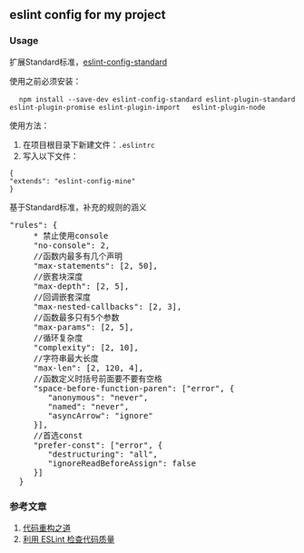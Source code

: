 ##  eslint config for my project
### Usage
<p>扩展Standard标准，<a href="https://www.npmjs.com/package/eslint-config-standard">eslint-config-standard</a></p>
<p>使用之前必须安装：</p>
<pre>
  <code>npm install --save-dev eslint-config-standard eslint-plugin-standard eslint-plugin-promise eslint-plugin-import   eslint-plugin-node</code></pre>
<p></p>
<p>使用方法：</p>
<ol>
<li>在项目根目录下新建文件：<code>.eslintrc</code></li>
<li>写入以下文件：</li>
</ol>
<pre>
<code>{</code>
<code>"extends": "eslint-config-mine"</code>
<code>}</code>
</pre>
<p>基于Standard标准，补充的规则的涵义</p>
<pre>
"rules": {
     * 禁止使用console
     "no-console": 2,
     //函数内最多有几个声明
     "max-statements": [2, 50],
     //嵌套块深度
     "max-depth": [2, 5],
     //回调嵌套深度
     "max-nested-callbacks": [2, 3],
     //函数最多只有5个参数
     "max-params": [2, 5],
     //循环复杂度
     "complexity": [2, 10],
     //字符串最大长度
     "max-len": [2, 120, 4],
     //函数定义时括号前面要不要有空格
     "space-before-function-paren": ["error", {
        "anonymous": "never",
        "named": "never",
        "asyncArrow": "ignore"
     }],
     //首选const
     "prefer-const": ["error", {
        "destructuring": "all",
        "ignoreReadBeforeAssign": false
     }]
  }
</pre>

### 参考文章
<ol>
  <li>
    <a href="https://mp.weixin.qq.com/s/vn5BH51CK9F1EDq7gIDODQ">代码重构之道</a>
  </li>
  <li>
    <a href="http://morning.work/page/maintainable-nodejs/getting-started-with-eslint.html">利用 ESLint 检查代码质量</a>
  </li>
</ol>

